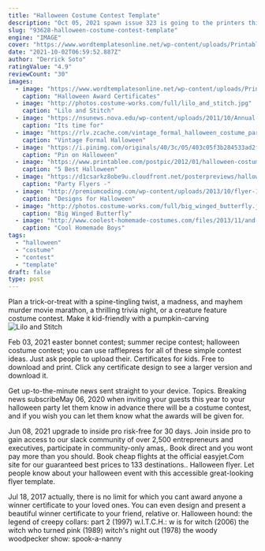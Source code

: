 ```yaml
---
title: "Halloween Costume Contest Template"
description: "Oct 05, 2021 spawn issue 323 is going to the printers this week and i wanted to share this awesome cover by bjrn barends! this cover is what"
slug: "93628-halloween-costume-contest-template"
engine: "IMAGE"
cover: "https://www.wordtemplatesonline.net/wp-content/uploads/Printable-Halloween-Award-Template-for-Word.png"
date: "2021-10-02T06:59:52.887Z"
author: "Derrick Soto"
ratingValue: "4.9"
reviewCount: "30"
images:
  - image: "https://www.wordtemplatesonline.net/wp-content/uploads/Printable-Halloween-Award-Template-for-Word.png"
    caption: "Halloween Award Certificates"
  - image: "http://photos.costume-works.com/full/lilo_and_stitch.jpg"
    caption: "Lilo and Stitch"
  - image: "https://nsunews.nova.edu/wp-content/uploads/2011/10/Annual-Employee-Halloween-Party.jpg"
    caption: "Its time for"
  - image: "https://rlv.zcache.com/vintage_formal_halloween_costume_party_invitations-r51c9966101334256a44f0dd8f34db057_zkrqs_540.jpg?rlvnet=1"
    caption: "Vintage Formal Halloween"
  - image: "https://i.pinimg.com/originals/40/3c/05/403c05f3b284533ad2f965ecbb06a8e1.jpg"
    caption: "Pin on Halloween"
  - image: "https://www.printablee.com/postpic/2012/01/halloween-costume-contest-award-certificates_226071.jpg"
    caption: "5 Best Halloween"
  - image: "https://d1csarkz8obe9u.cloudfront.net/posterpreviews/halloween-party-poster-template-57f6478f50fae4a682646f88f809defd_screen.jpg?ts=1508266490"
    caption: "Party Flyers -"
  - image: "http://premiumcoding.com/wp-content/uploads/2013/10/flyer-1.jpg"
    caption: "Designs for Halloween"
  - image: "http://photos.costume-works.com/full/big_winged_butterfly.jpg"
    caption: "Big Winged Butterfly"
  - image: "http://www.coolest-homemade-costumes.com/files/2013/11/and-in-this-corner-atom-real-steel-91705.jpg"
    caption: "Cool Homemade Boys"
tags:
  - "halloween"
  - "costume"
  - "contest"
  - "template"
draft: false
type: post
---
```


Plan a trick-or-treat with a spine-tingling twist, a madness, and mayhem murder movie marathon, a thrilling trivia night, or a creature feature costume contest. Make it kid-friendly with a pumpkin-carving
![Lilo and Stitch](http://photos.costume-works.com/full/lilo_and_stitch.jpg "Lilo and Stitch")

Feb 03, 2021 easter bonnet contest; summer recipe contest; halloween costume contest; you can use rafflepress for all of these simple contest ideas. Just ask people to upload their. Certificates for kids. Free to download and print. Click any certificate design to see a larger version and download it.
<!--inArticleAds-->

<!--galleryOne-->

Get up-to-the-minute news sent straight to your device. Topics. Breaking news subscribeMay 06, 2020 when inviting your guests this year to your halloween party let them know in advance there will be a costume contest, and if you wish you can let them know what the awards will be given for.
<!--inArticleAds-->

<!--galleryTwo-->

Jun 08, 2021 upgrade to inside pro risk-free for 30 days. Join inside pro to gain access to our slack community of over 2,500 entrepreneurs and executives, participate in community-only amas,. Book direct and you wont pay more than you should. Book cheap flights at the official easyjet.Com site for our guaranteed best prices to 133 destinations.. Halloween flyer. Let people know about your halloween event with this accessible great-looking flyer template.
<!--galleryThree-->

Jul 18, 2017 actually, there is no limit for which you cant award anyone a winner certificate to your loved ones. You can even design and present a beautiful winner certificate to your friend, relative or. Halloween hound: the legend of creepy collars: part 2 (1997) w.I.T.C.H.: w is for witch (2006) the witch who turned pink (1989) witch's night out (1978) the woody woodpecker show: spook-a-nanny